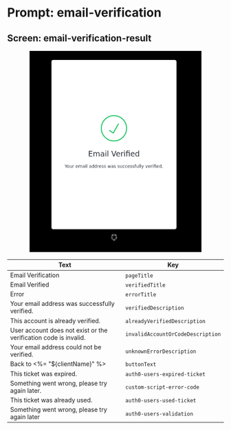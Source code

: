 # Prompt: email-verification

## Screen: email-verification-result

<p style="text-align: center;">
  <img alt="email-verification-result reference screenshot" class="ul-prompt-screenshot" data-ul-prompt="email-verification-result" src="/media/articles/universal-login/text-customization/email-verification-result.png" style="width: 400px;"/>
</p>

|Text|Key|
|----------|----------|
|Email Verification|`pageTitle`|
|Email Verified|`verifiedTitle`|
|Error|`errorTitle`|
|Your email address was successfully verified.|`verifiedDescription`|
|This account is already verified.|`alreadyVerifiedDescription`|
|User account does not exist or the verification code is invalid.|`invalidAccountOrCodeDescription`|
|Your email address could not be verified.|`unknownErrorDescription`|
|Back to <%= "${clientName}" %>|`buttonText`|
|This ticket was expired.|`auth0-users-expired-ticket`|
|Something went wrong, please try again later.|`custom-script-error-code`|
|This ticket was already used.|`auth0-users-used-ticket`|
|Something went wrong, please try again later|`auth0-users-validation`|
